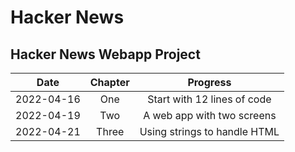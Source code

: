 # Hacker News

## Hacker News Webapp Project

|    Date    | Chapter |           Progress           |
| :--------: | :-----: | :--------------------------: |
| 2022-04-16 |   One   | Start with 12 lines of code  |
| 2022-04-19 |   Two   |  A web app with two screens  |
| 2022-04-21 |  Three  | Using strings to handle HTML |

